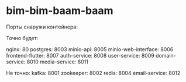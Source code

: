 # bim-bim-baam-baam

Порты снаружи контейнера:

Точно будет:

nginx: 80
postgres: 8003
minio-api: 8005
minio-web-interface: 8006
frontend-flutter: 8007
auth-service: 8008
user-service: 8009
domain-service: 8010
media-service: 8011


Не точно:
kafka: 8001
zookeeper: 8002
redis: 8004
email-service: 8012
